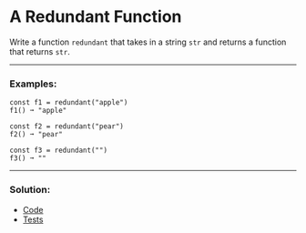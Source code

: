 # A Redundant Function

Write a function `redundant` that takes in a string `str` and returns a function that returns `str`.

---

### Examples:

```
const f1 = redundant("apple")
f1() ➞ "apple"

const f2 = redundant("pear")
f2() ➞ "pear"

const f3 = redundant("")
f3() ➞ ""
```

---

### Solution:

- [Code](/src/challenges/medium/02-redundant-function/redundant-function.ts)
- [Tests](/src/challenges/medium/02-redundant-function/test/redundant-function.test.ts)
